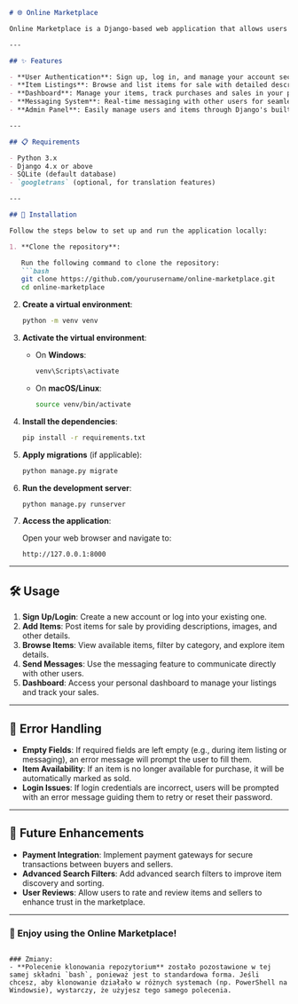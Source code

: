 ```markdown
# 🌐 Online Marketplace

Online Marketplace is a Django-based web application that allows users to buy and sell items, manage their accounts, and interact with other users through a messaging system.

---

## ✨ Features

- **User Authentication**: Sign up, log in, and manage your account securely.
- **Item Listings**: Browse and list items for sale with detailed descriptions, images, and pricing.
- **Dashboard**: Manage your items, track purchases and sales in your personal dashboard.
- **Messaging System**: Real-time messaging with other users for seamless communication.
- **Admin Panel**: Easily manage users and items through Django's built-in admin panel.

---

## 📋 Requirements

- Python 3.x
- Django 4.x or above
- SQLite (default database)
- `googletrans` (optional, for translation features)

---

## 🚀 Installation

Follow the steps below to set up and run the application locally:

1. **Clone the repository**:

   Run the following command to clone the repository:
   ```bash
   git clone https://github.com/yourusername/online-marketplace.git
   cd online-marketplace
   ```

2. **Create a virtual environment**:

   ```bash
   python -m venv venv
   ```

3. **Activate the virtual environment**:

   - On **Windows**:
     ```bash
     venv\Scripts\activate
     ```
   - On **macOS/Linux**:
     ```bash
     source venv/bin/activate
     ```

4. **Install the dependencies**:

   ```bash
   pip install -r requirements.txt
   ```

5. **Apply migrations** (if applicable):

   ```bash
   python manage.py migrate
   ```

6. **Run the development server**:

   ```bash
   python manage.py runserver
   ```

7. **Access the application**:

   Open your web browser and navigate to:
   ```
   http://127.0.0.1:8000
   ```

---

## 🛠 Usage

1. **Sign Up/Login**: Create a new account or log into your existing one.
2. **Add Items**: Post items for sale by providing descriptions, images, and other details.
3. **Browse Items**: View available items, filter by category, and explore item details.
4. **Send Messages**: Use the messaging feature to communicate directly with other users.
5. **Dashboard**: Access your personal dashboard to manage your listings and track your sales.

---

## 🐛 Error Handling

- **Empty Fields**: If required fields are left empty (e.g., during item listing or messaging), an error message will prompt the user to fill them.
- **Item Availability**: If an item is no longer available for purchase, it will be automatically marked as sold.
- **Login Issues**: If login credentials are incorrect, users will be prompted with an error message guiding them to retry or reset their password.

---

## 🔧 Future Enhancements

- **Payment Integration**: Implement payment gateways for secure transactions between buyers and sellers.
- **Advanced Search Filters**: Add advanced search filters to improve item discovery and sorting.
- **User Reviews**: Allow users to rate and review items and sellers to enhance trust in the marketplace.

---

### 🎉 Enjoy using the Online Marketplace!
```

### Zmiany:
- **Polecenie klonowania repozytorium** zostało pozostawione w tej samej składni `bash`, ponieważ jest to standardowa forma. Jeśli chcesz, aby klonowanie działało w różnych systemach (np. PowerShell na Windowsie), wystarczy, że użyjesz tego samego polecenia.
